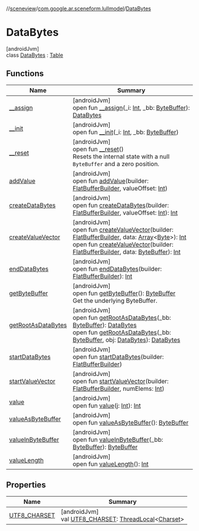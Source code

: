 //[sceneview](../../../index.md)/[com.google.ar.sceneform.lullmodel](../index.md)/[DataBytes](index.md)

# DataBytes

[androidJvm]\
class [DataBytes](index.md) : [Table](../../com.google.flatbuffers/-table/index.md)

## Functions

| Name | Summary |
|---|---|
| [__assign](__assign.md) | [androidJvm]<br>open fun [__assign](__assign.md)(_i: [Int](https://kotlinlang.org/api/latest/jvm/stdlib/kotlin/-int/index.html), _bb: [ByteBuffer](https://developer.android.com/reference/kotlin/java/nio/ByteBuffer.html)): [DataBytes](index.md) |
| [__init](__init.md) | [androidJvm]<br>open fun [__init](__init.md)(_i: [Int](https://kotlinlang.org/api/latest/jvm/stdlib/kotlin/-int/index.html), _bb: [ByteBuffer](https://developer.android.com/reference/kotlin/java/nio/ByteBuffer.html)) |
| [__reset](../../com.google.flatbuffers/-table/__reset.md) | [androidJvm]<br>open fun [__reset](../../com.google.flatbuffers/-table/__reset.md)()<br>Resets the internal state with a null `ByteBuffer` and a zero position. |
| [addValue](add-value.md) | [androidJvm]<br>open fun [addValue](add-value.md)(builder: [FlatBufferBuilder](../../com.google.flatbuffers/-flat-buffer-builder/index.md), valueOffset: [Int](https://kotlinlang.org/api/latest/jvm/stdlib/kotlin/-int/index.html)) |
| [createDataBytes](create-data-bytes.md) | [androidJvm]<br>open fun [createDataBytes](create-data-bytes.md)(builder: [FlatBufferBuilder](../../com.google.flatbuffers/-flat-buffer-builder/index.md), valueOffset: [Int](https://kotlinlang.org/api/latest/jvm/stdlib/kotlin/-int/index.html)): [Int](https://kotlinlang.org/api/latest/jvm/stdlib/kotlin/-int/index.html) |
| [createValueVector](create-value-vector.md) | [androidJvm]<br>open fun [createValueVector](create-value-vector.md)(builder: [FlatBufferBuilder](../../com.google.flatbuffers/-flat-buffer-builder/index.md), data: [Array](https://kotlinlang.org/api/latest/jvm/stdlib/kotlin/-array/index.html)&lt;[Byte](https://kotlinlang.org/api/latest/jvm/stdlib/kotlin/-byte/index.html)&gt;): [Int](https://kotlinlang.org/api/latest/jvm/stdlib/kotlin/-int/index.html)<br>open fun [createValueVector](create-value-vector.md)(builder: [FlatBufferBuilder](../../com.google.flatbuffers/-flat-buffer-builder/index.md), data: [ByteBuffer](https://developer.android.com/reference/kotlin/java/nio/ByteBuffer.html)): [Int](https://kotlinlang.org/api/latest/jvm/stdlib/kotlin/-int/index.html) |
| [endDataBytes](end-data-bytes.md) | [androidJvm]<br>open fun [endDataBytes](end-data-bytes.md)(builder: [FlatBufferBuilder](../../com.google.flatbuffers/-flat-buffer-builder/index.md)): [Int](https://kotlinlang.org/api/latest/jvm/stdlib/kotlin/-int/index.html) |
| [getByteBuffer](../../com.google.flatbuffers/-table/get-byte-buffer.md) | [androidJvm]<br>open fun [getByteBuffer](../../com.google.flatbuffers/-table/get-byte-buffer.md)(): [ByteBuffer](https://developer.android.com/reference/kotlin/java/nio/ByteBuffer.html)<br>Get the underlying ByteBuffer. |
| [getRootAsDataBytes](get-root-as-data-bytes.md) | [androidJvm]<br>open fun [getRootAsDataBytes](get-root-as-data-bytes.md)(_bb: [ByteBuffer](https://developer.android.com/reference/kotlin/java/nio/ByteBuffer.html)): [DataBytes](index.md)<br>open fun [getRootAsDataBytes](get-root-as-data-bytes.md)(_bb: [ByteBuffer](https://developer.android.com/reference/kotlin/java/nio/ByteBuffer.html), obj: [DataBytes](index.md)): [DataBytes](index.md) |
| [startDataBytes](start-data-bytes.md) | [androidJvm]<br>open fun [startDataBytes](start-data-bytes.md)(builder: [FlatBufferBuilder](../../com.google.flatbuffers/-flat-buffer-builder/index.md)) |
| [startValueVector](start-value-vector.md) | [androidJvm]<br>open fun [startValueVector](start-value-vector.md)(builder: [FlatBufferBuilder](../../com.google.flatbuffers/-flat-buffer-builder/index.md), numElems: [Int](https://kotlinlang.org/api/latest/jvm/stdlib/kotlin/-int/index.html)) |
| [value](value.md) | [androidJvm]<br>open fun [value](value.md)(j: [Int](https://kotlinlang.org/api/latest/jvm/stdlib/kotlin/-int/index.html)): [Int](https://kotlinlang.org/api/latest/jvm/stdlib/kotlin/-int/index.html) |
| [valueAsByteBuffer](value-as-byte-buffer.md) | [androidJvm]<br>open fun [valueAsByteBuffer](value-as-byte-buffer.md)(): [ByteBuffer](https://developer.android.com/reference/kotlin/java/nio/ByteBuffer.html) |
| [valueInByteBuffer](value-in-byte-buffer.md) | [androidJvm]<br>open fun [valueInByteBuffer](value-in-byte-buffer.md)(_bb: [ByteBuffer](https://developer.android.com/reference/kotlin/java/nio/ByteBuffer.html)): [ByteBuffer](https://developer.android.com/reference/kotlin/java/nio/ByteBuffer.html) |
| [valueLength](value-length.md) | [androidJvm]<br>open fun [valueLength](value-length.md)(): [Int](https://kotlinlang.org/api/latest/jvm/stdlib/kotlin/-int/index.html) |

## Properties

| Name | Summary |
|---|---|
| [UTF8_CHARSET](../../com.google.flatbuffers/-table/-u-t-f8_-c-h-a-r-s-e-t.md) | [androidJvm]<br>val [UTF8_CHARSET](../../com.google.flatbuffers/-table/-u-t-f8_-c-h-a-r-s-e-t.md): [ThreadLocal](https://developer.android.com/reference/kotlin/java/lang/ThreadLocal.html)&lt;[Charset](https://developer.android.com/reference/kotlin/java/nio/charset/Charset.html)&gt; |
